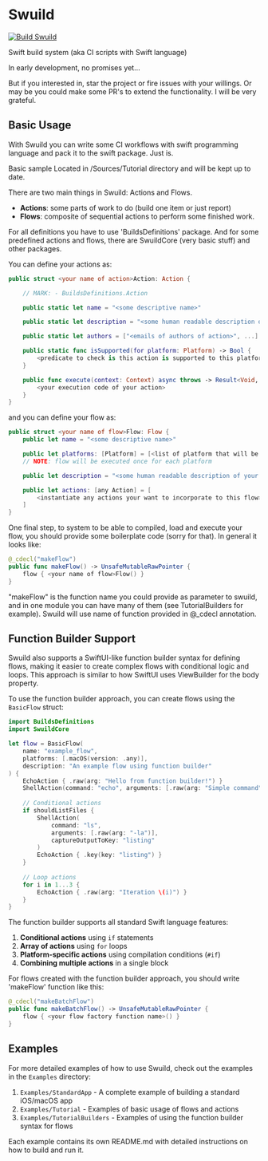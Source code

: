 # Swuild

[![Build Swuild](https://github.com/mrdekk/swuild/actions/workflows/build.yaml/badge.svg?branch=main)](https://github.com/mrdekk/swuild/actions/workflows/build.yaml)

Swift build system (aka CI scripts with Swift language)

In early development, no promises yet...

But if you interested in, star the project or fire issues with your willings. Or may be you could make some PR's to extend the functionality. I will be very grateful.

## Basic Usage

With Swuild you can write some CI workflows with swift programming language and pack it to the swift package. Just is.

Basic sample Located in /Sources/Tutorial directory and will be kept up to date.

There are two main things in Swuild: Actions and Flows.

- **Actions**: some parts of work to do (build one item or just report)
- **Flows**: composite of sequential actions to perform some finished work.

For all definitions you have to use 'BuildsDefinitions' package. And for some predefined actions and flows, there are SwuildCore (very basic stuff) and other packages.

You can define your actions as:

```swift
public struct <your name of action>Action: Action {

    // MARK: - BuildsDefinitions.Action

    public static let name = "<some descriptive name>"

    public static let description = "<some human readable description of your action>"

    public static let authors = ["<emails of authors of action>", ...]

    public static func isSupported(for platform: Platform) -> Bool {
        <predicate to check is this action is supported to this platform>
    }

    public func execute(context: Context) async throws -> Result<Void, Error> {
        <your execution code of your action>
    }
}
```

and you can define your flow as:

```swift
public struct <your name of flow>Flow: Flow {
    public let name = "<some descriptive name>"

    public let platforms: [Platform] = [<list of platform that will be used to execute actions>]
    // NOTE: flow will be executed once for each platform

    public let description = "<some human readable description of your flow>"

    public let actions: [any Action] = [
        <instantiate any actions your want to incorporate to this flow>
    ]
}
```  

One final step, to system to be able to compiled, load and execute your flow, you should provide some boilerplate code (sorry for that). In general it looks like:

```swift
@_cdecl("makeFlow")
public func makeFlow() -> UnsafeMutableRawPointer {
    flow { <your name of flow>Flow() }
}
```

"makeFlow" is the function name you could provide as parameter to swuild, and in one module you can have many of them (see TutorialBuilders for example). Swuild will use name of function provided in @_cdecl annotation.

## Function Builder Support

Swuild also supports a SwiftUI-like function builder syntax for defining flows, making it easier to create complex flows with conditional logic and loops. This approach is similar to how SwiftUI uses ViewBuilder for the body property.

To use the function builder approach, you can create flows using the `BasicFlow` struct:

```swift
import BuildsDefinitions
import SwuildCore

let flow = BasicFlow(
    name: "example_flow",
    platforms: [.macOS(version: .any)],
    description: "An example flow using function builder"
) {
    EchoAction { .raw(arg: "Hello from function builder!") }
    ShellAction(command: "echo", arguments: [.raw(arg: "Simple command")])
    
    // Conditional actions
    if shouldListFiles {
        ShellAction(
            command: "ls",
            arguments: [.raw(arg: "-la")],
            captureOutputToKey: "listing"
        )
        EchoAction { .key(key: "listing") }
    }
    
    // Loop actions
    for i in 1...3 {
        EchoAction { .raw(arg: "Iteration \(i)") }
    }
}
```

The function builder supports all standard Swift language features:
1. **Conditional actions** using `if` statements
2. **Array of actions** using `for` loops
3. **Platform-specific actions** using compilation conditions (`#if`)
4. **Combining multiple actions** in a single block

For flows created with the function builder approach, you should write 'makeFlow' function like this:

```swift
@_cdecl("makeBatchFlow")
public func makeBatchFlow() -> UnsafeMutableRawPointer {
    flow { <your flow factory function name>() }
}
```

## Examples

For more detailed examples of how to use Swuild, check out the examples in the `Examples` directory:

1. `Examples/StandardApp` - A complete example of building a standard iOS/macOS app
1. `Examples/Tutorial` - Examples of basic usage of flows and actions
1. `Examples/TutorialBuilders` - Examples of using the function builder syntax for flows

Each example contains its own README.md with detailed instructions on how to build and run it.
